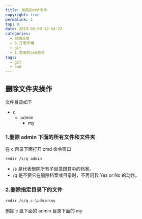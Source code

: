 ```yaml
---
title: 常用的cmd命令
copyright: true
permalink: 1
top: 0
date: 2019-03-09 12:54:22
categories:
  - 前端开发
  - 3.开发环境
  - git
  - 1.常用的cmd命令
tags:
  - git
  - cmd
---
```


## 删除文件夹操作

文件目录如下

- c
  - admin
    - my

### 1.删除 admin 下面的所有文件和文件夹

在 c 目录下面打开 cmd 命令窗口

```
rmdir /s/q admin
```

- /s 是代表删除所有子目录跟其中的档案。
- /q 是不要它在删除档案或目录时，不再问我 Yes or No 的动作。

### 2.删除指定目录下的文件

```
rmdir /s/q c:\admin\my
```

删除 c 盘下面的 admin 目录下面的 my
